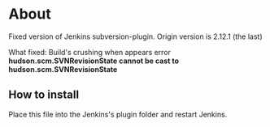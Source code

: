 # About 
Fixed version of Jenkins subversion-plugin. Origin version is 2.12.1 (the last)

What fixed: Build's crushing when appears error **hudson.scm.SVNRevisionState cannot be cast to hudson.scm.SVNRevisionState**

## How to install
Place this file into the Jenkins's plugin folder and restart Jenkins.

